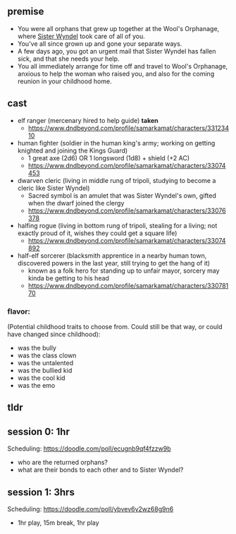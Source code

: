 ## premise
- You were all orphans that grew up together at the Wool's Orphanage, where [Sister Wyndel](https://www.notion.so/Sister-Wyndel-cd048cb2297a4c0e9fdec306dabe81a7) took care of all of you.
- You've all since grown up and gone your separate ways.
- A few days ago, you got an urgent mail that Sister Wyndel has fallen sick, and that she needs your help.
- You all immediately arrange for time off and travel to Wool's Orphanage, anxious to help the woman who raised you, and also for the coming reunion in your childhood home.

## cast
- elf ranger (mercenary hired to help guide) **taken**
  - https://www.dndbeyond.com/profile/samarkamat/characters/33123410
- human fighter (soldier in the human king's army; working on getting knighted and joining the Kings Guard)
  - 1 great axe (2d6) OR 1 longsword (1d8) + shield (+2 AC)
  - https://www.dndbeyond.com/profile/samarkamat/characters/33074453
- dwarven cleric (living in middle rung of tripoli, studying to become a cleric like Sister Wyndel)
  - Sacred symbol is an amulet that was Sister Wyndel's own, gifted when the dwarf joined the clergy
  - https://www.dndbeyond.com/profile/samarkamat/characters/33076378
- halfing rogue (living in bottom rung of tripoli, stealing for a living; not exactly proud of it, wishes they could get a square life)
  - https://www.dndbeyond.com/profile/samarkamat/characters/33074892
- half-elf sorcerer (blacksmith apprentice in a nearby human town, discovered powers in the last year, still trying to get the hang of it)
  - known as a folk hero for standing up to unfair mayor, sorcery may kinda be getting to his head
  - https://www.dndbeyond.com/profile/samarkamat/characters/33078170

### flavor: 
(Potential childhood traits to choose from. Could still be that way, or could have changed since childhood):
- was the bully 
- was the class clown
- was the untalented
- was the bullied kid
- was the cool kid
- was the emo

## tldr

## session 0: 1hr
Scheduling: https://doodle.com/poll/ecugnb9qf4fzzw9b
- who are the returned orphans?
- what are their bonds to each other and to Sister Wyndel?

## session 1: 3hrs
Scheduling: https://doodle.com/poll/ybvev6y2wz68g9n6
- 1hr play, 15m break, 1hr play
